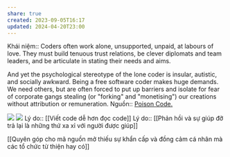 ```yaml
---
share: true
created: 2023-09-05T16:17
updated: 2024-04-20T23:00
---
```

Khái niệm:: 
Coders often work alone, unsupported, unpaid, at labours of love. They must build tenuous trust relations, be clever diplomats and team leaders, and be articulate in stating their needs and aims.

And yet the psychological stereotype of the lone coder is insular, autistic, and socially awkward. Being a free software coder makes huge demands. We need others, but are often forced to put up barriers and isolate for fear of corporate gangs stealing (or "forking" and "monetising") our creations without attribution or remuneration.
Nguồn:: [Poison Code.](https://cybershow.uk/blog/posts/poison-code/)

![](https://www.commitstrip.com/wp-content/uploads/2014/05/Strip-Vision-Open-source-650-finalenglish.jpg) 
![](https://img.devrant.com/devrant/rant/r_2059869_GwsdC.jpg) 
Lý do:: [[Viết code dễ hơn đọc code]]
Lý do:: [[Phản hồi và sự giúp đỡ trả lại là những thứ xa xỉ với người được giúp]]

[[Quyên góp cho mã nguồn mở thiếu sự khẩn cấp và đồng cảm cá nhân mà các tổ chức từ thiện hay có]]